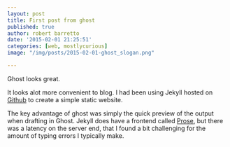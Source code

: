 ```yaml
---
layout: post
title: First post from ghost
published: true
author: robert barretto
date: '2015-02-01 21:25:51'
categories: [web, mostlycurious]
image: "/img/posts/2015-02-01-ghost_slogan.png"

---
```


Ghost looks great.

It looks alot more convenient to blog.  I had been using Jekyll hosted on [Github](https://github.com/rpjb/rpjb.github.com) to create a simple static website.

The key advantage of ghost was simply the quick preview of  the output when drafting in Ghost. Jekyll does have a frontend called [Prose](http://prose.io), but there was a latency on the server end, that I found a bit challenging for the amount of typing errors I typically make.
